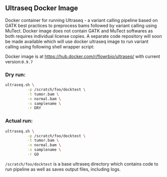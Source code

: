 ## Ultraseq Docker Image

Docker container for running Ultraseq - a variant calling pipeline based on GATK best practices to preprocess bams followed by variant calling using MuTect. Docker image does not contain GATK and MuTect softwares as both requires individual license copies. A separate code repository will soon be made available which will use docker ultraseq image to run variant calling using following shell wrapper script:

Docker image is at https://hub.docker.com/r/flowrbio/ultraseq/ with current version:`0.9.7`

### Dry run:

~~~bash
ultraseq.sh \
          -p /scratch/foo/docktest \
          -t tumor.bam \
          -n normal.bam \
          -s samplename \
          -r DRY
~~~

### Actual run:

~~~bash
ultraseq.sh \
          -p /scratch/foo/docktest \
          -t tumor.bam \
          -n normal.bam \
          -s samplename \
          -r GO
~~~

`/scratch/foo/docktest` is a base ultraseq directory which contains code to run pipeline as well as saves output files, including logs.

